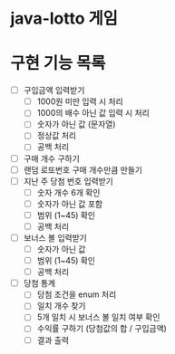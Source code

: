 # java-lotto 게임

# 구현 기능 목록

- [ ] 구입금액 입력받기
    - [ ] 1000원 미만 입력 시 처리
    - [ ] 1000의 배수 아닌 값 입력 시 처리
    - [ ] 숫자가 아닌 값 (문자열)
    - [ ] 정상값 처리
    - [ ] 공백 처리
- [ ] 구매 개수 구하기
- [ ] 랜덤 로또번호 구매 개수만큼 만들기
- [ ] 지난 주 당첨 번호 입력받기
    - [ ] 숫자 개수 6개 확인
    - [ ] 숫자가 아닌 값 포함
    - [ ] 범위 (1~45) 확인
    - [ ] 공백 처리
- [ ] 보너스 볼 입력받기
    - [ ] 숫자가 아닌 값
    - [ ] 범위 (1~45) 확인
    - [ ] 공백 처리
- [ ] 당첨 통계
    - [ ] 당첨 조건을 enum 처리
    - [ ] 일치 개수 찾기
    - [ ] 5개 일치 시 보너스 볼 일치 여부 확인
    - [ ] 수익률 구하기 (당첨값의 합 / 구입금액)
    - [ ] 결과 출력